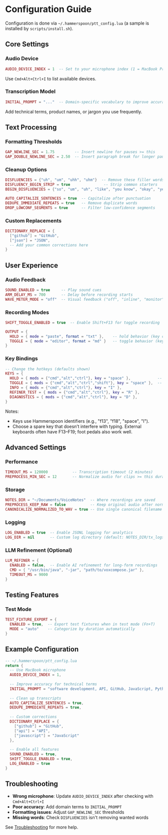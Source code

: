 # Configuration Guide

Configuration is done via `~/.hammerspoon/ptt_config.lua` (a sample is installed by `scripts/install.sh`).

## Core Settings

### Audio Device
```lua
AUDIO_DEVICE_INDEX = 1  -- Set to your microphone index (1 = MacBook Pro Microphone)
```
Use `Cmd+Alt+Ctrl+I` to list available devices.

### Transcription Model
```lua
INITIAL_PROMPT = "..."  -- Domain-specific vocabulary to improve accuracy
```
Add technical terms, product names, or jargon you use frequently.

## Text Processing

### Formatting Thresholds
```lua
GAP_NEWLINE_SEC = 1.75         -- Insert newline for pauses >= this
GAP_DOUBLE_NEWLINE_SEC = 2.50  -- Insert paragraph break for longer pauses
```

### Cleanup Options
```lua
DISFLUENCIES = {"uh", "um", "uhh", "uhm"}  -- Remove these filler words
DISFLUENCY_BEGIN_STRIP = true               -- Strip common starters
BEGIN_DISFLUENCIES = {"so", "um", "uh", "like", "you know", "okay", "yeah", "well"}

AUTO_CAPITALIZE_SENTENCES = true  -- Capitalize after punctuation
DEDUPE_IMMEDIATE_REPEATS = true   -- Remove duplicate words
DROP_LOWCONF_SEGMENTS = true      -- Filter low-confidence segments
```

### Custom Replacements
```lua
DICTIONARY_REPLACE = {
  ["github"] = "GitHub",
  ["json"] = "JSON",
  -- Add your common corrections here
}
```

## User Experience

### Audio Feedback
```lua
SOUND_ENABLED = true     -- Play sound cues
ARM_DELAY_MS = 700       -- Delay before recording starts
WAVE_METER_MODE = "off"  -- Visual feedback ("off", "inline", "monitor")
```

### Recording Modes
```lua
SHIFT_TOGGLE_ENABLED = true  -- Enable Shift+F13 for toggle recording

OUTPUT = {
  HOLD = { mode = "paste", format = "txt" },    -- hold behavior (key configurable)
  TOGGLE = { mode = "editor", format = "md" }   -- toggle behavior (key configurable)
}
```

### Key Bindings
```lua
-- Change the hotkeys (defaults shown)
KEYS = {
  HOLD = { mods = {"cmd","alt","ctrl"}, key = "space" },            -- default: Hyper+Space
  TOGGLE = { mods = {"cmd","alt","ctrl","shift"}, key = "space" },  -- default: Shift+Hyper+Space
  INFO = { mods = {"cmd","alt","ctrl"}, key = "I" },
  REFINER_TEST = { mods = {"cmd","alt","ctrl"}, key = "R" },
  DIAGNOSTICS = { mods = {"cmd","alt","ctrl"}, key = "D" },
}
```

Notes:
- Keys use Hammerspoon identifiers (e.g., "f13", "f18", "space", "I").
- Choose a spare key that doesn’t interfere with typing. External keyboards often have F13–F19; foot pedals also work well.

## Advanced Settings

### Performance
```lua
TIMEOUT_MS = 120000           -- Transcription timeout (2 minutes)
PREPROCESS_MIN_SEC = 12       -- Normalize audio for clips >= this duration
```

### Storage
```lua
NOTES_DIR = "~/Documents/VoiceNotes"  -- Where recordings are saved
PREPROCESS_KEEP_RAW = false           -- Keep original audio after normalization
CANONICALIZE_NORMALIZED_TO_WAV = true -- Use single canonical filename
```

### Logging
```lua
LOG_ENABLED = true  -- Enable JSONL logging for analytics
LOG_DIR = nil       -- Custom log directory (default: NOTES_DIR/tx_logs)
```

### LLM Refinement (Optional)
```lua
LLM_REFINER = {
  ENABLED = false,  -- Enable AI refinement for long-form recordings
  CMD = { "/usr/bin/java", "-jar", "path/to/voxcompose.jar" },
  TIMEOUT_MS = 9000
}
```

## Testing Features

### Test Mode
```lua
TEST_FIXTURE_EXPORT = {
  ENABLED = true,  -- Export test fixtures when in test mode (Fn+T)
  MODE = "auto"    -- Categorize by duration automatically
}
```

## Example Configuration

```lua
-- ~/.hammerspoon/ptt_config.lua
return {
  -- Use MacBook microphone
  AUDIO_DEVICE_INDEX = 1,
  
  -- Improve accuracy for technical terms
  INITIAL_PROMPT = "software development, API, GitHub, JavaScript, Python",
  
  -- Clean up transcripts
  AUTO_CAPITALIZE_SENTENCES = true,
  DEDUPE_IMMEDIATE_REPEATS = true,
  
  -- Custom corrections
  DICTIONARY_REPLACE = {
    ["github"] = "GitHub",
    ["api"] = "API",
    ["javascript"] = "JavaScript"
  },
  
  -- Enable all features
  SOUND_ENABLED = true,
  SHIFT_TOGGLE_ENABLED = true,
  LOG_ENABLED = true
}
```

## Troubleshooting

- **Wrong microphone**: Update `AUDIO_DEVICE_INDEX` after checking with `Cmd+Alt+Ctrl+I`
- **Poor accuracy**: Add domain terms to `INITIAL_PROMPT`
- **Formatting issues**: Adjust `GAP_NEWLINE_SEC` thresholds
- **Missing words**: Check `DISFLUENCIES` isn't removing wanted words

See [Troubleshooting](TROUBLESHOOTING.md) for more help.
